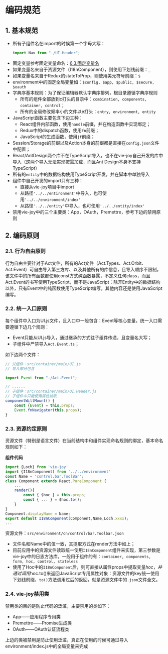 # 编码规范

## 1. 基本规范

* 所有子组件名在import的时候第一个字母大写：
  ```js
  import Nav from "./UI.Header";
  ```
* 固定变量参考固定变量命名：[6.3.固定变量名](/environment/km1002-front-end/km1002-6kai-fa-gui-fan/63gu-ding-bian-liang-ming.md)
* 如果变量名来自于资源文件（I18nComponent），则使用下划线前缀：`_`
* 如果变量名来自于Redux的stateToProp，则使用美元符号前缀：`$`
* environment中的固定全局变量如：`$config, $app, $public, $secure, $oauth`
* 字典序基本规则：为了保证编辑器默认字典序排列，根目录遵循字典序规则
  * 所有的组件全部放到c打头的目录中：`combination, components, container, control`；
  * 所有的全局修改频率小的文件以e打头：`entry, environment, entity`
* JavaScript函数主要包含下边三种：
  * React组件内部函数，使用`handle`前缀，并在构造函数中实现绑定；
  * Redux中的dispatch函数，使用`fn`前缀；
  * JavaScript的生成函数，使用`jf`前缀；
* Session/Storage的前缀以及Action本身的前缀都是直接在`config.json`文件中配置；
* React/AntDesign两个库不在TypeScript导入，也不在vie-joy自己开发的库中导入（这两个导入无法实现按需加载，而且Ant Design本身不支持TypeScript）
* 所有的`entity`中的数据结构使用TypeScript开发，并在脚本中单独导入
* 组件中自己开发的import只有三种：
  * 直接从vie-joy项目中import
  * 从路径`'../../entironment'`中导入，也可使用`'../../environment/index'`
  * 从路径`'../../entity'`中导入，也可使用`'../../entity/index'`
* 禁用vie-joy中的三个主要类：App，OAuth，Premettre，参考下边的禁用原则

## 2. 编码原则

### 2.1. 行为自由原则

行为自由主要针对于Act文件，所有的Act文件（Act.Types、Act.Orbit、Act.Event）可自由导入第三方库、以及其他所有的库信息，且导入顺序不限制，该文件中的所有函数都使用const方式纯函数暴露，不定义任何class，而且Act.Event的书写使用TypeScript，而不是JavaScript：除开Entity中的数据结构以外，只有Event中的纯函数使用TypeScript编写，其他内容还是使用JavaScript编写。

### 2.2. 统一入口原则

每个组件中入口为UI.js文件，且入口中一般包含：Event等核心变量，统一入口需要遵循下边几个规则：

* Event只能从UI.js导入，通过继承的方式往子组件传递，且变量名大写；
* 子组件中严禁导入`Act.Event.ts`；

如下边两个文件：

```js
// 父组件：src/container/main/UI.js
// 导入部分包含

import Event from "./Act.Event";

// ......
// 子组件：src/container/main/UI.Header.js
// 子组件中只能使用属性抽取
componentWillMount() {
    const {Event} = this.props;
    Event.fnNavigator(this.props);
}
```

### 2.3. 资源约定原则

资源文件（特别是语言文件）在当前结构中和组件实现命名规则的绑定，基本命名规则如下：

**组件代码**

```javascript
import {Loch} from 'vie-joy'
import {I18nComponent) from '../../environment'
const Name = 'control.bar.ToolBar';
class Component extends React.PureComponent {
    ...
    render(){
        const { $hoc } = this.props;
        const { ... } = $hoc.to();
    }
}
Component.displayName = Name;
export default I18nComponent(Component,Name,Loch.xxxx);
...
```

资源文件：`src/environment/cn/control/bar.Toolbar.json`

* 文件名和Name中的值一致，其提取方式在render方法中如上；
* 目前应用中的资源文件读取统一使用`I18nComponent`组件来实现，第三参数是vie-joy中的日志方法库，一般用于组件的有：`container, components, form, hoc, control, stateless`
* 使用了Hoc中的`I18nComponent`后，则可直接从属性props中提取变量$hoc，并通过调用$hoc.to\(\)来返回JavaScript专用属性对象：资源文件的key统一使用下划线前缀，`to()`方法调用过后的返回，就是资源文件中的`.json`文件全文。

### 2.4. vie-joy禁用类

禁用类的目的是防止代码的泛滥，主要禁用的类如下：

* App——应用程序专用类
* Premettre——Promise生成类
* OAuth——OAuth认证流程类

上边的类被禁用是防止使用泛滥，真正在使用的时候可通过导入environment/index.js中的全局变量来完成

